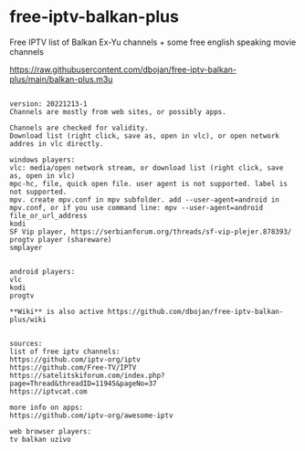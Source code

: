 
# free-iptv-balkan-plus
Free IPTV list of Balkan Ex-Yu channels + some free english speaking movie channels

https://raw.githubusercontent.com/dbojan/free-iptv-balkan-plus/main/balkan-plus.m3u

```

version: 20221213-1
Channels are mostly from web sites, or possibly apps.

Channels are checked for validity.
Download list (right click, save as, open in vlc), or open network addres in vlc directly.

windows players:
vlc: media/open network stream, or download list (right click, save as, open in vlc)
mpc-hc, file, quick open file. user agent is not supported. label is not supported.
mpv. create mpv.conf in mpv subfolder. add --user-agent=android in mpv.conf, or if you use command line: mpv --user-agent=android file_or_url_address
kodi
SF Vip player, https://serbianforum.org/threads/sf-vip-plejer.878393/
progtv player (shareware)
smplayer


android players:
vlc
kodi
progtv

**Wiki** is also active https://github.com/dbojan/free-iptv-balkan-plus/wiki


sources:
list of free iptv channels: 
https://github.com/iptv-org/iptv
https://github.com/Free-TV/IPTV
https://satelitskiforum.com/index.php?page=Thread&threadID=11945&pageNo=37
https://iptvcat.com

more info on apps: 
https://github.com/iptv-org/awesome-iptv

web browser players: 
tv balkan uzivo









